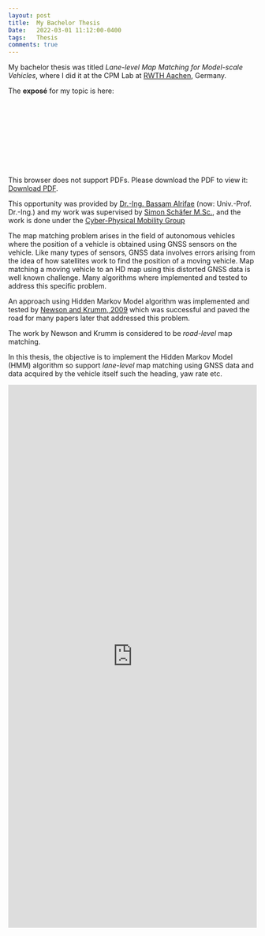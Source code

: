 ```yaml
---
layout: post
title:  My Bachelor Thesis
Date:   2022-03-01 11:12:00-0400
tags:   Thesis
comments: true
---
```

My bachelor thesis was titled *Lane-level Map Matching for Model-scale Vehicles*, where I did it at the CPM Lab at <a href='https://www.rwth-aachen.de/'>RWTH Aachen</a>, Germany.

The **exposé** for my topic is here:
<object data="https://hadielnemr.github.io/assets/pdf/Expose_Elnemr.pdf" type="application/pdf" width="750px" height="600px">
    <embed src="https://hadielnemr.github.io/assets/pdf/Expose_Elnemr.pdf">
        <p>This browser does not support PDFs. Please download the PDF to view it: <a href="https://hadielnemr.github.io/assets/pdf/Expose_Elnemr.pdf">Download PDF</a>.</p>
    </embed>
</object>

This opportunity was provided by <a href='https://www.unibw.de/cas/team/univ-prof-dr-ing-bassam-alrifaee'>Dr.-Ing. Bassam Alrifae</a> (now: Univ.-Prof. Dr.-Ing.) and my work was supervised by <a href='https://www.embedded.rwth-aachen.de/cms/embedded/der-lehrstuhl/mitarbeiteruebersicht/~bfleef/simon-schaefer/?allou=1'>Simon Schäfer M.Sc.</a>, and the work is done under the <a href='https://www.embedded.rwth-aachen.de/cms/embedded/forschung/~bflcvi/cyber-physical-mobility/?lidx=1'>Cyber-Physical Mobility Group</a>

The map matching problem arises in the field of autonomous vehicles where the position of a vehicle is obtained using GNSS sensors on the vehicle.
Like many types of sensors, GNSS data involves errors arising from the idea of how satellites work to find the position of a moving vehicle.
Map matching a moving vehicle to an HD map using this distorted GNSS data is well known challenge.
Many algorithms where implemented and tested to address this specific problem.

An approach using Hidden Markov Model algorithm was implemented and tested by <a href ='https://dl.acm.org/doi/abs/10.1145/1653771.1653818'>Newson and Krumm, 2009</a> which was successful and paved the road for many papers later that addressed this problem.

The work by Newson and Krumm is considered to be _road-level_ map matching.

In this thesis, the objective is to implement the Hidden Markov Model (HMM) algorithm so support _lane-level_ map matching using GNSS data and data acquired by the vehicle itself such the heading, yaw rate etc.

<!-- <iframe src="https://www.linkedin.com/embed/feed/update/urn:li:share:6972286552882225152" height="1111" width="504" frameborder="0" allowfullscreen="" title="Embedded post"  scrolling="no"></iframe> -->

<iframe src="https://www.linkedin.com/embed/feed/update/urn:li:share:6972286552882225152" allowfullscreen="" title="Embedded post" width="504" height="1102" frameborder="0"></iframe>
